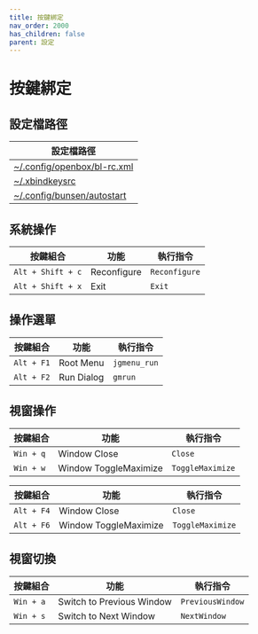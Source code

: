 ```yaml
---
title: 按鍵綁定
nav_order: 2000
has_children: false
parent: 設定
---
```



# 按鍵綁定


## 設定檔路徑

| 設定檔路徑 |
| ----------- |
| [~/.config/openbox/bl-rc.xml](https://github.com/samwhelp/bunsenlabs-adjustment/blob/main/prototype/main/bunsen-config/Main/asset/overlay/etc/skel/.config/openbox/bl-rc.xml#L193-L538) |
| [~/.xbindkeysrc](https://github.com/samwhelp/bunsenlabs-adjustment/blob/main/prototype/main/bunsen-config/Main/asset/overlay/etc/skel/.xbindkeysrc) |
| [~/.config/bunsen/autostart](https://github.com/samwhelp/bunsenlabs-adjustment/blob/main/prototype/main/bunsen-config/Main/asset/overlay/etc/skel/.config/bunsen/autostart#L89-L91) |




## 系統操作

| 按鍵組合           | 功能        | 執行指令             |
| ----------------- | ------------ | -------------------- |
| `Alt + Shift + c` | Reconfigure | `Reconfigure` |
| `Alt + Shift + x` | Exit | `Exit` |




## 操作選單

| 按鍵組合           | 功能        | 執行指令             |
| ----------------- | ------------ | -------------------- |
| `Alt + F1` | Root Menu | `jgmenu_run` |
| `Alt + F2` | Run Dialog | `gmrun` |




## 視窗操作

| 按鍵組合           | 功能        | 執行指令             |
| ----------------- | ------------ | -------------------- |
| `Win + q`         | Window Close    | `Close`        |
| `Win + w`         | Window ToggleMaximize   | `ToggleMaximize`             |


| 按鍵組合           | 功能        | 執行指令             |
| ----------------- | ------------ | -------------------- |
| `Alt + F4`         | Window Close    | `Close`        |
| `Alt + F6`         | Window ToggleMaximize   | `ToggleMaximize`             |




## 視窗切換

| 按鍵組合           | 功能        | 執行指令             |
| ----------------- | ------------ | -------------------- |
| `Win + a`         | Switch to Previous Window    | `PreviousWindow`        |
| `Win + s`         | Switch to Next Window    | `NextWindow`             |
